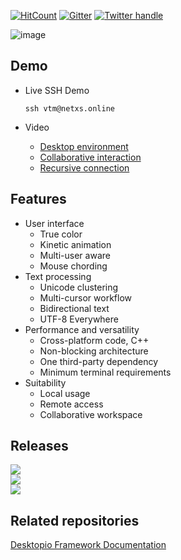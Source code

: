 [![HitCount](https://views.whatilearened.today/views/github/netxs-group/VTM.svg)](https://github.com/netxs-group/VTM)
[![Gitter](https://badges.gitter.im/netxs-group/VTM.svg)](https://gitter.im/netxs-group/VTM?utm_source=badge&utm_medium=badge&utm_campaign=pr-badge)
[![Twitter handle][]][twitter badge]

![image](https://dice.netxs.online/cloud/vtm/mde_banner_v1.07.png)

## Demo

- Live SSH Demo  
    
     `ssh vtm@netxs.online`  
      
- Video
  - [Desktop environment](https://youtu.be/fLumnSctakY)
  - [Collaborative interaction](https://youtu.be/0zU4e5Vam8c)
  - [Recursive connection](https://youtu.be/Fm5X75sO62c)

## Features

- User interface
  - True color
  - Kinetic animation
  - Multi-user aware
  - Mouse chording  
- Text processing
  - Unicode clustering
  - Multi-cursor workflow
  - Bidirectional text
  - UTF-8 Everywhere
- Performance and versatility
  - Cross-platform code, C++
  - Non-blocking architecture
  - One third-party dependency
  - Minimum terminal requirements
- Suitability
  - Local usage
  - Remote access
  - Сollaborative workspace

## Releases

[![](https://dice.netxs.online/cloud/vtm/status/macos)](https://github.com/netxs-group/VTM/releases)  
[![](https://dice.netxs.online/cloud/vtm/status/linux)](https://github.com/netxs-group/VTM/releases)  
[![](https://dice.netxs.online/cloud/vtm/status/windows)](https://github.com/netxs-group/VTM/releases)  

## Related repositories

[Desktopio Framework Documentation](https://github.com/netxs-group/Desktopio-Docs)

[//]: # (LINKS)
[twitter handle]: https://img.shields.io/twitter/follow/desktopio.svg?style=social&label=Follow
[twitter badge]: https://twitter.com/desktopio
